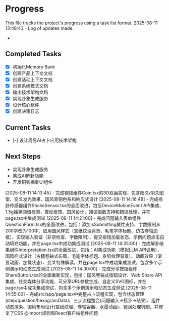 # Progress

This file tracks the project's progress using a task list format.
2025-08-11 13:48:43 - Log of updates made.

*

## Completed Tasks

* [x] 初始化Memory Bank
* [x] 创建产品上下文文档
* [x] 创建活动上下文文档
* [x] 创建系统模式文档
* [x] 输出技术架构文档
* [x] 实现卦象生成服务
* [x] 设计核心组件
* [x] 创建决策日志

## Current Tasks

* [-] 设计周易AI占卜应用技术架构

## Next Steps

* 实现卦象生成服务
* 集成AI解卦功能
* 开发铜钱摇卦UI组件

[2025-08-11 14:13:45] - 完成铜钱组件Coin.tsx的3D双面实现，包含阳爻/阴爻图案、变爻发光效果、国风青铜色系和响应式设计
[2025-08-11 14:16:48] - 完成摇卦传感器组件ShakeSensor.tsx的全面改进，包括DeviceMotionEvent API集成、1.5g摇晃阈值检测、震动反馈、国风设计、回调函数支持和错误处理，并在page.tsx中集成测试
[2025-08-11 14:21:00] - 完成问题输入表单组件QuestionForm.tsx的全面改进，包括：添加isSubmitting属性支持、字数限制从200字改为100字、应用国风样式（宣纸纹理背景、毛笔字体标题、仿古卷轴边框）、实现输入验证（非空检查、字数限制）、提交按钮加载状态、示例问题点击自动填充功能，并在page.tsx中成功集成测试
[2025-08-11 14:25:00] - 完成解卦结果组件Interpretation.tsx的全面改进，包括：AI集成功能（模拟LLM API调用）、国风样式设计（古籍卷轴式布局、毛笔字体标题、宣纸纹理背景）、动画效果（渐显动画、加载状态）、变爻特殊解读，并在page.tsx中成功集成测试，包含多个示例演示和动态生成测试
[2025-08-11 14:30:00] - 完成分享按钮组件ShareButton.tsx的全面重新实现，包括：国风卷轴式按钮设计、Web Share API集成、社交媒体分享功能、可分享URL参数生成、自定义SVG图标，并在page.tsx中成功集成测试，包含多个示例演示和动态生成测试
[2025-08-11 14:55:00] - 完成src/app/page.tsx中完整占卜流程实现，包含状态管理(step/question/hexagramData)、三步流程整合(问题输入→摇卦→结果)、组件动态渲染、国风布局设计(宣纸纹理、卷轴容器、水墨动画)、错误处理机制，并修复了CSS @import规则和React客户端组件问题